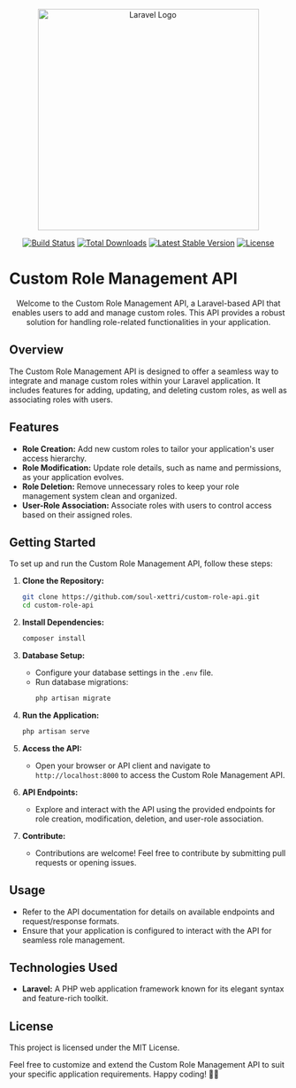 <p align="center"><a href="https://laravel.com" target="_blank"><img src="https://raw.githubusercontent.com/laravel/art/master/logo-lockup/5%20SVG/2%20CMYK/1%20Full%20Color/laravel-logolockup-cmyk-red.svg" width="400" alt="Laravel Logo"></a></p>

<p align="center">
<a href="https://github.com/laravel/framework/actions"><img src="https://github.com/laravel/framework/workflows/tests/badge.svg" alt="Build Status"></a>
<a href="https://packagist.org/packages/laravel/framework"><img src="https://img.shields.io/packagist/dt/laravel/framework" alt="Total Downloads"></a>
<a href="https://packagist.org/packages/laravel/framework"><img src="https://img.shields.io/packagist/v/laravel/framework" alt="Latest Stable Version"></a>
<a href="https://packagist.org/packages/laravel/framework"><img src="https://img.shields.io/packagist/l/laravel/framework" alt="License"></a>
</p>

# Custom Role Management API

<p align="center">
  Welcome to the Custom Role Management API, a Laravel-based API that enables users to add and manage custom roles. This API provides a robust solution for handling role-related functionalities in your application.
</p>

## Overview

The Custom Role Management API is designed to offer a seamless way to integrate and manage custom roles within your Laravel application. It includes features for adding, updating, and deleting custom roles, as well as associating roles with users.

## Features

- **Role Creation:** Add new custom roles to tailor your application's user access hierarchy.
- **Role Modification:** Update role details, such as name and permissions, as your application evolves.
- **Role Deletion:** Remove unnecessary roles to keep your role management system clean and organized.
- **User-Role Association:** Associate roles with users to control access based on their assigned roles.

## Getting Started

To set up and run the Custom Role Management API, follow these steps:

1. **Clone the Repository:**
    ```bash
    git clone https://github.com/soul-xettri/custom-role-api.git
    cd custom-role-api
    ```

2. **Install Dependencies:**
    ```bash
    composer install
    ```

3. **Database Setup:**
    - Configure your database settings in the `.env` file.
    - Run database migrations:
        ```bash
        php artisan migrate
        ```

4. **Run the Application:**
    ```bash
    php artisan serve
    ```

5. **Access the API:**
    - Open your browser or API client and navigate to `http://localhost:8000` to access the Custom Role Management API.

6. **API Endpoints:**
    - Explore and interact with the API using the provided endpoints for role creation, modification, deletion, and user-role association.

7. **Contribute:**
    - Contributions are welcome! Feel free to contribute by submitting pull requests or opening issues.

## Usage

- Refer to the API documentation for details on available endpoints and request/response formats.
- Ensure that your application is configured to interact with the API for seamless role management.

## Technologies Used

- **Laravel:** A PHP web application framework known for its elegant syntax and feature-rich toolkit.

## License

This project is licensed under the MIT License.

Feel free to customize and extend the Custom Role Management API to suit your specific application requirements. Happy coding! 🚀🔐

 
 
